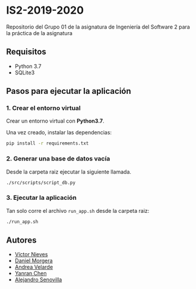 # IS2-2019-2020
Repositorio del Grupo 01 de la asignatura de Ingeniería del Software 2 para la práctica de la asignatura

## Requisitos
- Python 3.7
- SQLite3
## Pasos para ejecutar la aplicación
### 1. Crear el entorno virtual
Crear un entorno virtual con **Python3.7**.

Una vez creado, instalar las dependencias:
```bash
pip install -r requirements.txt
```
### 2. Generar una base de datos vacía
Desde la carpeta raiz ejecutar la siguiente llamada.
```bash
./src/scripts/script_db.py
```
### 3. Ejecutar la aplicación
Tan solo corre el archivo `run_app.sh` desde la carpeta raiz:
```bash
./run_app.sh
```
## Autores
- [Víctor Nieves](https://github.com/VictorNS69)
- [Daniel Morgera](https://github.com/dmorgera)
- [Andrea Velarde](https://github.com/AndreaVentur10)
- [Yanran Chen](https://github.com/YanranCW)
- [Alejandro Senovilla](https://github.com/Alexsente)

